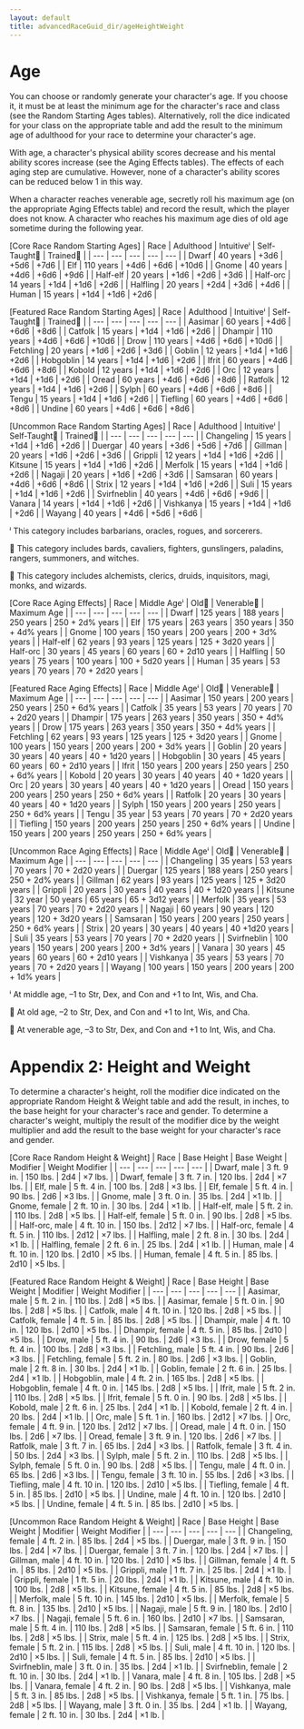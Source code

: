 ```yaml
---
layout: default
title: advancedRaceGuid_dir/ageHeightWeight
---
```

# Age

You can choose or randomly generate your character's age. If you choose it, it must be at least the minimum age for the character's race and class (see the Random Starting Ages tables). Alternatively, roll the dice indicated for your class on the appropriate table and add the result to the minimum age of adulthood for your race to determine your character's age.

With age, a character's physical ability scores decrease and his mental ability scores increase (see the Aging Effects tables). The effects of each aging step are cumulative. However, none of a character's ability scores can be reduced below 1 in this way.

When a character reaches venerable age, secretly roll his maximum age (on the appropriate Aging Effects table) and record the result, which the player does not know. A character who reaches his maximum age dies of old age sometime during the following year.

[Core Race Random Starting Ages]
| Race | Adulthood | Intuitiveⁱ | Self-Taught⁲ | Trained⁳ |
| --- | --- | --- | --- | --- |
| Dwarf | 40 years | +3d6 | +5d6 | +7d6 |
| Elf | 110 years | +4d6 | +6d6 | +10d6 |
| Gnome | 40 years | +4d6 | +6d6 | +9d6 |
| Half-elf | 20 years | +1d6 | +2d6 | +3d6 |
| Half-orc | 14 years | +1d4 | +1d6 | +2d6 |
| Halfling | 20 years | +2d4 | +3d6 | +4d6 |
| Human | 15 years | +1d4 | +1d6 | +2d6 |

[Featured Race Random Starting Ages]
| Race | Adulthood | Intuitiveⁱ | Self-Taught⁲ | Trained⁳ |
| --- | --- | --- | --- | --- |
| Aasimar | 60 years | +4d6 | +6d6 | +8d6 |
| Catfolk | 15 years | +1d4 | +1d6 | +2d6 |
| Dhampir | 110 years | +4d6 | +6d6 | +10d6 |
| Drow | 110 years | +4d6 | +6d6 | +10d6 |
| Fetchling | 20 years | +1d6 | +2d6 | +3d6 |
| Goblin | 12 years | +1d4 | +1d6 | +2d6 |
| Hobgoblin | 14 years | +1d4 | +1d6 | +2d6 |
| Ifrit | 60 years | +4d6 | +6d6 | +8d6 |
| Kobold | 12 years | +1d4 | +1d6 | +2d6 |
| Orc | 12 years | +1d4 | +1d6 | +2d6 |
| Oread | 60 years | +4d6 | +6d6 | +8d6 |
| Ratfolk | 12 years | +1d4 | +1d6 | +2d6 |
| Sylph | 60 years | +4d6 | +6d6 | +8d6 |
| Tengu | 15 years | +1d4 | +1d6 | +2d6 |
| Tiefling | 60 years | +4d6 | +6d6 | +8d6 |
| Undine | 60 years | +4d6 | +6d6 | +8d6 |

[Uncommon Race Random Starting Ages]
| Race | Adulthood | Intuitiveⁱ | Self-Taught⁲ | Trained⁳ |
| --- | --- | --- | --- | --- |
| Changeling | 15 years | +1d4 | +1d6 | +2d6 |
| Duergar | 40 years | +3d6 | +5d6 | +7d6 |
| Gillman | 20 years | +1d6 | +2d6 | +3d6 |
| Grippli | 12 years | +1d4 | +1d6 | +2d6 |
| Kitsune | 15 years | +1d4 | +1d6 | +2d6 |
| Merfolk | 15 years | +1d4 | +1d6 | +2d6 |
| Nagaji | 20 years | +1d6 | +2d6 | +3d6 |
| Samsaran | 60 years | +4d6 | +6d6 | +8d6 |
| Strix | 12 years | +1d4 | +1d6 | +2d6 |
| Suli | 15 years | +1d4 | +1d6 | +2d6 |
| Svirfneblin | 40 years | +4d6 | +6d6 | +9d6 |
| Vanara | 14 years | +1d4 | +1d6 | +2d6 |
| Vishkanya | 15 years | +1d4 | +1d6 | +2d6 |
| Wayang | 40 years | +4d6 | +5d6 | +6d6 |

ⁱ This category includes barbarians, oracles, rogues, and sorcerers.

⁲ This category includes bards, cavaliers, fighters, gunslingers, paladins, rangers, summoners, and witches.

⁳ This category includes alchemists, clerics, druids, inquisitors, magi, monks, and wizards.

  
  

[Core Race Aging Effects]
| Race | Middle Ageⁱ | Old⁲ | Venerable⁳ | Maximum Age |
| --- | --- | --- | --- | --- |
| Dwarf | 125 years | 188 years | 250 years | 250 + 2d% years |
| Elf | 175 years | 263 years | 350 years | 350 + 4d% years |
| Gnome | 100 years | 150 years | 200 years | 200 + 3d% years |
| Half-elf | 62 years | 93 years | 125 years | 125 + 3d20 years |
| Half-orc | 30 years | 45 years | 60 years | 60 + 2d10 years |
| Halfling | 50 years | 75 years | 100 years | 100 + 5d20 years |
| Human | 35 years | 53 years | 70 years | 70 + 2d20 years |

[Featured Race Aging Effects]
| Race | Middle Ageⁱ | Old⁲ | Venerable⁳ | Maximum Age |
| --- | --- | --- | --- | --- |
| Aasimar | 150 years | 200 years | 250 years | 250 + 6d% years |
| Catfolk | 35 years | 53 years | 70 years | 70 + 2d20 years |
| Dhampir | 175 years | 263 years | 350 years | 350 + 4d% years |
| Drow | 175 years | 263 years | 350 years | 350 + 4d% years |
| Fetchling | 62 years | 93 years | 125 years | 125 + 3d20 years |
| Gnome | 100 years | 150 years | 200 years | 200 + 3d% years |
| Goblin | 20 years | 30 years | 40 years | 40 + 1d20 years |
| Hobgoblin | 30 years | 45 years | 60 years | 60 + 2d10 years |
| Ifrit | 150 years | 200 years | 250 years | 250 + 6d% years |
| Kobold | 20 years | 30 years | 40 years | 40 + 1d20 years |
| Orc | 20 years | 30 years | 40 years | 40 + 1d20 years |
| Oread | 150 years | 200 years | 250 years | 250 + 6d% years |
| Ratfolk | 20 years | 30 years | 40 years | 40 + 1d20 years |
| Sylph | 150 years | 200 years | 250 years | 250 + 6d% years |
| Tengu | 35 year | 53 years | 70 years | 70 + 2d20 years |
| Tiefling | 150 years | 200 years | 250 years | 250 + 6d% years |
| Undine | 150 years | 200 years | 250 years | 250 + 6d% years |

[Uncommon Race Aging Effects]
| Race | Middle Ageⁱ | Old⁲ | Venerable⁳ | Maximum Age |
| --- | --- | --- | --- | --- |
| Changeling | 35 years | 53 years | 70 years | 70 + 2d20 years |
| Duergar | 125 years | 188 years | 250 years | 250 + 2d% years |
| Gillman | 62 years | 93 years | 125 years | 125 + 3d20 years |
| Grippli | 20 years | 30 years | 40 years | 40 + 1d20 years |
| Kitsune | 32 year | 50 years | 65 years | 65 + 3d12 years |
| Merfolk | 35 years | 53 years | 70 years | 70 + 2d20 years |
| Nagaji | 60 years | 90 years | 120 years | 120 + 3d20 years |
| Samsaran | 150 years | 200 years | 250 years | 250 + 6d% years |
| Strix | 20 years | 30 years | 40 years | 40 +1d20 years |
| Suli | 35 years | 53 years | 70 years | 70 + 2d20 years |
| Svirfneblin | 100 years | 150 years | 200 years | 200 + 3d% years |
| Vanara | 30 years | 45 years | 60 years | 60 + 2d10 years |
| Vishkanya | 35 years | 53 years | 70 years | 70 + 2d20 years |
| Wayang | 100 years | 150 years | 200 years | 200 + 1d% years |

ⁱ At middle age, –1 to Str, Dex, and Con and +1 to Int, Wis, and Cha.

⁲ At old age, –2 to Str, Dex, and Con and +1 to Int, Wis, and Cha.

⁳ At venerable age, –3 to Str, Dex, and Con and +1 to Int, Wis, and Cha.

# Appendix 2: Height and Weight

To determine a character's height, roll the modifier dice indicated on the appropriate Random Height & Weight table and add the result, in inches, to the base height for your character's race and gender. To determine a character's weight, multiply the result of the modifier dice by the weight multiplier and add the result to the base weight for your character's race and gender.

[Core Race Random Height & Weight]
| Race | Base Height | Base Weight | Modifier | Weight Modifier |
| --- | --- | --- | --- | --- |
| Dwarf, male | 3 ft. 9 in. | 150 lbs. | 2d4 | ×7 lbs. |
| Dwarf, female | 3 ft. 7 in. | 120 lbs. | 2d4 | ×7 lbs. |
| Elf, male | 5 ft. 4 in. | 100 lbs. | 2d8 | ×3 lbs. |
| Elf, female | 5 ft. 4 in. | 90 lbs. | 2d6 | ×3 lbs. |
| Gnome, male | 3 ft. 0 in. | 35 lbs. | 2d4 | ×1 lb. |
| Gnome, female | 2 ft. 10 in. | 30 lbs. | 2d4 | ×1 lb. |
| Half-elf, male | 5 ft. 2 in. | 110 lbs. | 2d8 | ×5 lbs. |
| Half-elf, female | 5 ft. 0 in. | 90 lbs. | 2d8 | ×5 lbs. |
| Half-orc, male | 4 ft. 10 in. | 150 lbs. | 2d12 | ×7 lbs. |
| Half-orc, female | 4 ft. 5 in. | 110 lbs. | 2d12 | ×7 lbs. |
| Halfling, male | 2 ft. 8 in. | 30 lbs. | 2d4 | ×1 lb. |
| Halfling, female | 2 ft. 6 in. | 25 lbs. | 2d4 | ×1 lb. |
| Human, male | 4 ft. 10 in. | 120 lbs. | 2d10 | ×5 lbs. |
| Human, female | 4 ft. 5 in. | 85 lbs. | 2d10 | ×5 lbs. |

[Featured Race Random Height & Weight]
| Race | Base Height | Base Weight | Modifier | Weight Modifier |
| --- | --- | --- | --- | --- |
| Aasimar, male | 5 ft. 2 in. | 110 lbs. | 2d8 | ×5 lbs. |
| Aasimar, female | 5 ft. 0 in. | 90 lbs. | 2d8 | ×5 lbs. |
| Catfolk, male | 4 ft. 10 in. | 120 lbs. | 2d8 | ×5 lbs. |
| Catfolk, female | 4 ft. 5 in. | 85 lbs. | 2d8 | ×5 lbs. |
| Dhampir, male | 4 ft. 10 in. | 120 lbs. | 2d10 | ×5 lbs. |
| Dhampir, female | 4 ft. 5 in. | 85 lbs. | 2d10 | ×5 lbs. |
| Drow, male | 5 ft. 4 in. | 90 lbs. | 2d6 | ×3 lbs. |
| Drow, female | 5 ft. 4 in. | 100 lbs. | 2d8 | ×3 lbs. |
| Fetchling, male | 5 ft. 4 in. | 90 lbs. | 2d6 | ×3 lbs. |
| Fetchling, female | 5 ft. 2 in. | 80 lbs. | 2d6 | ×3 lbs. |
| Goblin, male | 2 ft. 8 in. | 30 lbs. | 2d4 | ×1 lb. |
| Goblin, female | 2 ft. 6 in. | 25 lbs. | 2d4 | ×1 lb. |
| Hobgoblin, male | 4 ft. 2 in. | 165 lbs. | 2d8 | ×5 lbs. |
| Hobgoblin, female | 4 ft. 0 in. | 145 lbs. | 2d8 | ×5 lbs. |
| Ifrit, male | 5 ft. 2 in. | 110 lbs. | 2d8 | ×5 lbs. |
| Ifrit, female | 5 ft. 0 in. | 90 lbs. | 2d8 | ×5 lbs. |
| Kobold, male | 2 ft. 6 in. | 25 lbs. | 2d4 | ×1 lb. |
| Kobold, female | 2 ft. 4 in. | 20 lbs. | 2d4 | ×1 lb. |
| Orc, male | 5 ft. 1 in. | 160 lbs. | 2d12 | ×7 lbs. |
| Orc, female | 4 ft. 9 in. | 120 lbs. | 2d12 | ×7 lbs. |
| Oread, male | 4 ft. 0 in. | 150 lbs. | 2d6 | ×7 lbs. |
| Oread, female | 3 ft. 9 in. | 120 lbs. | 2d6 | ×7 lbs. |
| Ratfolk, male | 3 ft. 7 in. | 65 lbs. | 2d4 | ×3 lbs. |
| Ratfolk, female | 3 ft. 4 in. | 50 lbs. | 2d4 | ×3 lbs. |
| Sylph, male | 5 ft. 2 in. | 110 lbs. | 2d8 | ×5 lbs. |
| Sylph, female | 5 ft. 0 in. | 90 lbs. | 2d8 | ×5 lbs. |
| Tengu, male | 4 ft. 0 in. | 65 lbs. | 2d6 | ×3 lbs. |
| Tengu, female | 3 ft. 10 in. | 55 lbs. | 2d6 | ×3 lbs. |
| Tiefling, male | 4 ft. 10 in. | 120 lbs. | 2d10 | ×5 lbs. |
| Tiefling, female | 4 ft. 5 in. | 85 lbs. | 2d10 | ×5 lbs. |
| Undine, male | 4 ft. 10 in. | 120 lbs. | 2d10 | ×5 lbs. |
| Undine, female | 4 ft. 5 in. | 85 lbs. | 2d10 | ×5 lbs. |

[Uncommon Race Random Height & Weight]
| Race | Base Height | Base Weight | Modifier | Weight Modifier |
| --- | --- | --- | --- | --- |
| Changeling, female | 4 ft. 2 in. | 85 lbs. | 2d4 | ×5 lbs. |
| Duergar, male | 3 ft. 9 in. | 150 lbs. | 2d4 | ×7 lbs. |
| Duergar, female | 3 ft. 7 in. | 120 lbs. | 2d4 | ×7 lbs. |
| Gillman, male | 4 ft. 10 in. | 120 lbs. | 2d10 | ×5 lbs. |
| Gillman, female | 4 ft. 5 in. | 85 lbs. | 2d10 | ×5 lbs. |
| Grippli, male | 1 ft. 7 in. | 25 lbs. | 2d4 | ×1 lb. |
| Grippli, female | 1 ft. 5 in. | 20 lbs. | 2d4 | ×1 lb. |
| Kitsune, male | 4 ft. 10 in. | 100 lbs. | 2d8 | ×5 lbs. |
| Kitsune, female | 4 ft. 5 in. | 85 lbs. | 2d8 | ×5 lbs. |
| Merfolk, male | 5 ft. 10 in. | 145 lbs. | 2d10 | ×5 lbs. |
| Merfolk, female | 5 ft. 8 in. | 135 lbs. | 2d10 | ×5 lbs. |
| Nagaji, male | 5 ft. 9 in. | 180 lbs. | 2d10 | ×7 lbs. |
| Nagaji, female | 5 ft. 6 in. | 160 lbs. | 2d10 | ×7 lbs. |
| Samsaran, male | 5 ft. 4 in. | 110 lbs. | 2d8 | ×5 lbs. |
| Samsaran, female | 5 ft. 6 in. | 110 lbs. | 2d8 | ×5 lbs. |
| Strix, male | 5 ft. 4 in. | 125 lbs. | 2d8 | ×5 lbs. |
| Strix, female | 5 ft. 2 in. | 115 lbs. | 2d8 | ×5 lbs. |
| Suli, male | 4 ft. 10 in. | 120 lbs. | 2d10 | ×5 lbs. |
| Suli, female | 4 ft. 5 in. | 85 lbs. | 2d10 | ×5 lbs. |
| Svirfneblin, male | 3 ft. 0 in. | 35 lbs. | 2d4 | ×1 lb. |
| Svirfneblin, female | 2 ft. 10 in. | 30 lbs. | 2d4 | ×1 lb. |
| Vanara, male | 4 ft. 8 in. | 105 lbs. | 2d8 | ×5 lbs. |
| Vanara, female | 4 ft. 2 in. | 90 lbs. | 2d8 | ×5 lbs. |
| Vishkanya, male | 5 ft. 3 in. | 85 lbs. | 2d8 | ×5 lbs. |
| Vishkanya, female | 5 ft. 1 in. | 75 lbs. | 2d8 | ×5 lbs. |
| Wayang, male | 3 ft. 0 in. | 35 lbs. | 2d4 | ×1 lb. |
| Wayang, female | 2 ft. 10 in. | 30 lbs. | 2d4 | ×1 lb. |

